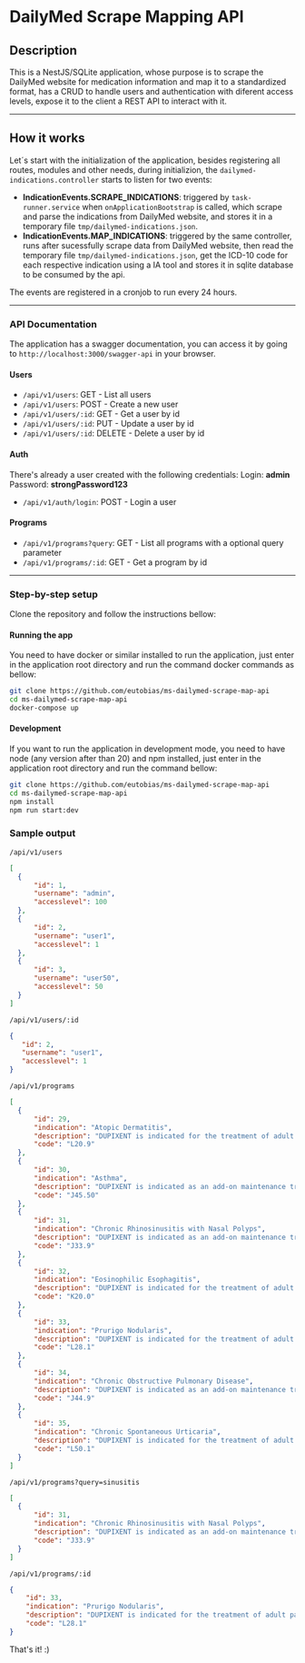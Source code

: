 # DailyMed Scrape Mapping API

## Description

This is a NestJS/SQLite application, whose purpose is to scrape the DailyMed website for medication information and map it to a standardized format, has a CRUD to handle users and authentication with diferent access levels, expose it to the client a REST API to interact with it.

---

## How it works

Let´s start with the initialization of the application, besides registering all routes, modules and other needs, during initializion, the `dailymed-indications.controller` starts to listen for two events:

- **IndicationEvents.SCRAPE_INDICATIONS**: triggered by `task-runner.service` when `onApplicationBootstrap` is called, which scrape and parse the indications from DailyMed website, and stores it in a temporary file `tmp/dailymed-indications.json`.
- **IndicationEvents.MAP_INDICATIONS**: triggered by the same controller, runs after sucessfully scrape data from DailyMed website, then read the temporary file `tmp/dailymed-indications.json`, get the  ICD-10 code for each respective indication using a IA tool and stores it in sqlite database to be consumed by the api.

The events are registered in a cronjob to run every 24 hours.

---

### API Documentation

The application has  a swagger documentation, you can access it by going to `http://localhost:3000/swagger-api` in your browser.

#### Users

- `/api/v1/users`: GET - List all users
- `/api/v1/users`: POST - Create a new user
- `/api/v1/users/:id`: GET - Get a user by id
- `/api/v1/users/:id`: PUT - Update a user by id
- `/api/v1/users/:id`: DELETE - Delete a user by id

#### Auth

There's already a user created with the following credentials:
Login: **admin**
Password: **strongPassword123**

- `/api/v1/auth/login`: POST - Login a user

#### Programs

- `/api/v1/programs?query`: GET - List all programs with a optional query parameter
- `/api/v1/programs/:id`: GET - Get a program by id

---

### Step-by-step setup

Clone the repository and follow the instructions bellow:

#### Running the app

You need to have docker or similar installed to run the application, just enter in the application root directory and run the command docker commands as bellow:

```bash
git clone https://github.com/eutobias/ms-dailymed-scrape-map-api
cd ms-dailymed-scrape-map-api
docker-compose up
```

#### Development

If you want to run the application in development mode, you need to have node (any version after than 20) and npm installed, just enter in the application root directory and run the command bellow:

```bash
git clone https://github.com/eutobias/ms-dailymed-scrape-map-api
cd ms-dailymed-scrape-map-api
npm install
npm run start:dev
```

### Sample output

  `/api/v1/users`
  
  ```json
  [
    {
        "id": 1,
        "username": "admin",
        "accesslevel": 100
    },
    {
        "id": 2,
        "username": "user1",
        "accesslevel": 1
    },
    {
        "id": 3,
        "username": "user50",
        "accesslevel": 50
    }
  ]
```

`/api/v1/users/:id`

 ```json
 {
    "id": 2,
    "username": "user1",
    "accesslevel": 1
}
```

  `/api/v1/programs`

  ```json
[
    {
        "id": 29,
        "indication": "Atopic Dermatitis",
        "description": "DUPIXENT is indicated for the treatment of adult and pediatric patients aged 6 months and older with moderate-to-severe atopic dermatitis (AD) whose disease is not adequately controlled with topical prescription therapies or when those therapies are not advisable. DUPIXENT can be used with or without topical corticosteroids.",
        "code": "L20.9"
    },
    {
        "id": 30,
        "indication": "Asthma",
        "description": "DUPIXENT is indicated as an add-on maintenance treatment of adult and pediatric patients aged 6 years and older with moderate-to-severe asthma characterized by an eosinophilic phenotype or with oral corticosteroid dependent asthma .",
        "code": "J45.50"
    },
    {
        "id": 31,
        "indication": "Chronic Rhinosinusitis with Nasal Polyps",
        "description": "DUPIXENT is indicated as an add-on maintenance treatment in adult and pediatric patients aged 12 years and older with inadequately controlled chronic rhinosinusitis with nasal polyps (CRSwNP).",
        "code": "J33.9"
    },
    {
        "id": 32,
        "indication": "Eosinophilic Esophagitis",
        "description": "DUPIXENT is indicated for the treatment of adult and pediatric patients aged 1 year and older, weighing at least 15 kg, with eosinophilic esophagitis (EoE).",
        "code": "K20.0"
    },
    {
        "id": 33,
        "indication": "Prurigo Nodularis",
        "description": "DUPIXENT is indicated for the treatment of adult patients with prurigo nodularis (PN).",
        "code": "L28.1"
    },
    {
        "id": 34,
        "indication": "Chronic Obstructive Pulmonary Disease",
        "description": "DUPIXENT is indicated as an add-on maintenance treatment of adult patients with inadequately controlled chronic obstructive pulmonary disease (COPD) and an eosinophilic phenotype.",
        "code": "J44.9"
    },
    {
        "id": 35,
        "indication": "Chronic Spontaneous Urticaria",
        "description": "DUPIXENT is indicated for the treatment of adult and pediatric patients aged 12 years and older with chronic spontaneous urticaria (CSU) who remain symptomatic despite H1 antihistamine treatment.",
        "code": "L50.1"
    }
]
```

  `/api/v1/programs?query=sinusitis`

  ```json
[
    {
        "id": 31,
        "indication": "Chronic Rhinosinusitis with Nasal Polyps",
        "description": "DUPIXENT is indicated as an add-on maintenance treatment in adult and pediatric patients aged 12 years and older with inadequately controlled chronic rhinosinusitis with nasal polyps (CRSwNP).",
        "code": "J33.9"
    }
]
```

`/api/v1/programs/:id`

```json
{
    "id": 33,
    "indication": "Prurigo Nodularis",
    "description": "DUPIXENT is indicated for the treatment of adult patients with prurigo nodularis (PN).",
    "code": "L28.1"
}
```

That's it! :)
